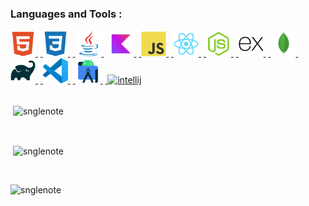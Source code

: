 <h3 align="left">Languages and Tools :</h3>
<p align="left">  <a href="https://www.w3.org/html/" target="_blank" rel="noreferrer"> <img src="https://raw.githubusercontent.com/devicons/devicon/master/icons/html5/html5-plain.svg" alt="html5" width="40" height="40"/> </a>&nbsp<a href="https://www.w3schools.com/css/" target="_blank" rel="noreferrer"> <img src="https://raw.githubusercontent.com/devicons/devicon/master/icons/css3/css3-plain.svg" alt="css3" width="40" height="40"/> </a>&nbsp<a href="https://www.java.com" target="_blank" rel="noreferrer"> <img src="https://raw.githubusercontent.com/devicons/devicon/master/icons/java/java-original.svg" alt="java" width="42" height="42"/> </a>&nbsp <a href="https://kotlinlang.org" target="_blank" rel="noreferrer"> <img src="https://raw.githubusercontent.com/devicons/devicon/master/icons/kotlin/kotlin-original.svg" alt="kotlin" width="40" height="40"/> </a>&nbsp<a href="https://developer.mozilla.org/en-US/docs/Web/JavaScript" target="_blank" rel="noreferrer"> <img src="https://raw.githubusercontent.com/devicons/devicon/master/icons/javascript/javascript-original.svg" alt="javascript" width="40" height="40"/> </a>&nbsp<a href="https://reactjs.org/" target="_blank" rel="noreferrer"> <img src="https://raw.githubusercontent.com/devicons/devicon/master/icons/react/react-original.svg" alt="react" width="40" height="40"/> </a>&nbsp<a href="https://nodejs.org" target="_blank" rel="noreferrer"> <img src="https://raw.githubusercontent.com/devicons/devicon/master/icons/nodejs/nodejs-plain.svg" alt="nodejs" width="40" height="40"/> </a>&nbsp<a href="https://expressjs.com" target="_blank" rel="noreferrer"> <img src="https://raw.githubusercontent.com/devicons/devicon/master/icons/express/express-original.svg" alt="expressjs" width="40" height="40"/> </a>&nbsp<a href="https://www.mongodb.com/" target="_blank" rel="noreferrer"> <img src="https://raw.githubusercontent.com/devicons/devicon/master/icons/mongodb/mongodb-original.svg" alt="mongodb" width="40" height="40"/> </a>&nbsp<a href="https://gradle.org" target="_blank" rel="noreferrer"> <img src="https://raw.githubusercontent.com/devicons/devicon/master/icons/gradle/gradle-plain.svg" alt="gradle" width="40" height="40"/> </a>&nbsp<a href="https://code.visualstudio.com" target="_blank" rel="noreferrer"> <img src="https://raw.githubusercontent.com/devicons/devicon/master/icons/vscode/vscode-original.svg" alt="rails" width="40" height="40"/> </a>&nbsp<a href="https://developer.android.com" target="_blank" rel="noreferrer"> <img src="https://raw.githubusercontent.com/devicons/devicon/master/icons/androidstudio/androidstudio-original.svg" alt="android" width="40" height="40"/> </a>&nbsp<a href="https://www.jetbrains.com/idea/" target="_blank" rel="noreferrer"> <img src="https://upload.wikimedia.org/wikipedia/commons/9/9c/IntelliJ_IDEA_Icon.svg" alt="intellij" width="40" height="40"/></a><br/>&nbsp;

<p>&nbsp;<img align="center" src="https://github-readme-stats.vercel.app/api/top-langs?username=snglenote&show_icons=true&theme=dark&langs_count=5&hide=html&private=true" alt="snglenote" /></p><br/>

<p>&nbsp;<img align="center" src="https://github-readme-stats.vercel.app/api?username=snglenote&show_icons=true&theme=dark&count_private=true" alt="snglenote" /></p>&nbsp;

<p align="left"> <img src="https://komarev.com/ghpvc/?username=snglenote&label=Profile%20views&color=808080&style=flat" alt="snglenote" /> </p>


